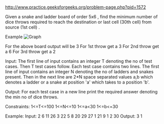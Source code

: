 http://www.practice.geeksforgeeks.org/problem-page.php?pid=1572

Given a snake and ladder board of order 5x6 , find the minimum number of dice throws required to reach the destination or last cell (30th cell) from source (1st cell) . 

Example
![Graph](../../images/snakesladders.png)


​For the above board output will be 3 
For 1st throw get a 3
For 2nd throw get a 6
For 3rd throw get a 2

Input:
The first line of input contains an integer T denoting the no of test cases. Then T test cases follow. Each test case contains two lines. The first line of input contains an integer N denoting the no of ladders and snakes present. Then in the next line are 2*N space separated values a,b which denotes a ladder or a snake at position 'a' which takes to a position 'b'.

Output:
For each test case in a new line print the required answer denoting the min no of dice throws.

Constraints:
1<=T<=100
1<=N<=10
1<=a<30
1<=b<=30

Example:
Input:
2
6
11 26 3 22 5 8 20 29 27 1 21 9
1
2 30
Output:
3
1